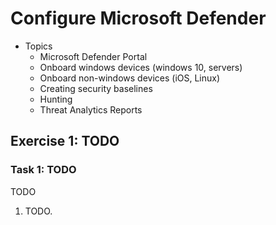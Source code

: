 # Configure Microsoft Defender

- Topics
  - Microsoft Defender Portal
  - Onboard windows devices (windows 10, servers)
  - Onboard non-windows devices (iOS, Linux)
  - Creating security baselines
  - Hunting
  - Threat Analytics Reports

## Exercise 1: TODO

### Task 1: TODO

TODO

1. TODO.
